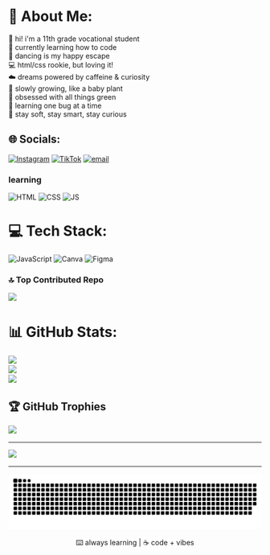 # 💫 About Me:
🌱 hi! i'm a 11th grade vocational student  <br>🌿 currently learning how to code  <br>💃 dancing is my happy escape  <br>💻 html/css rookie, but loving it!  <br>☁️ dreams powered by caffeine & curiosity  <br>🌲 slowly growing, like a baby plant  <br>📗 obsessed with all things green  <br>🧠 learning one bug at a time  <br>🍃 stay soft, stay smart, stay curious


## 🌐 Socials:
[![Instagram](https://img.shields.io/badge/Instagram-%23E4405F.svg?logo=Instagram&logoColor=white)](https://instagram.com/vinpawss) [![TikTok](https://img.shields.io/badge/TikTok-%23000000.svg?logo=TikTok&logoColor=white)](https://tiktok.com/@fujinadasakuya) [![email](https://img.shields.io/badge/Email-D14836?logo=gmail&logoColor=white)](mailto:finokorean@gmail.com) 

### learning 
![HTML](https://img.shields.io/badge/html-E44D26?style=for-the-badge&logo=html5&logoColor=fff)
![CSS](https://img.shields.io/badge/css-1572B6?style=for-the-badge&logo=css3&logoColor=fff)
![JS](https://img.shields.io/badge/javascript-F7DF1E?style=for-the-badge&logo=javascript&logoColor=000)


# 💻 Tech Stack:
![JavaScript](https://img.shields.io/badge/javascript-%23323330.svg?style=for-the-badge&logo=javascript&logoColor=%23F7DF1E) ![Canva](https://img.shields.io/badge/Canva-%2300C4CC.svg?style=for-the-badge&logo=Canva&logoColor=white) ![Figma](https://img.shields.io/badge/figma-%23F24E1E.svg?style=for-the-badge&logo=figma&logoColor=white)

### 🔝 Top Contributed Repo
![](https://github-contributor-stats.vercel.app/api?username=mabelvinn&limit=5&theme=rose&combine_all_yearly_contributions=true)

# 📊 GitHub Stats:
![](https://github-readme-stats.vercel.app/api?username=mabelvinn&theme=transparent&hide_border=true&include_all_commits=false&count_private=false)<br/>
![](https://nirzak-streak-stats.vercel.app/?user=mabelvinn&theme=transparent&hide_border=true)<br/>
![](https://github-readme-stats.vercel.app/api/top-langs/?username=mabelvinn&theme=transparent&hide_border=true&include_all_commits=false&count_private=false&layout=compact)

## 🏆 GitHub Trophies
![](https://github-profile-trophy.vercel.app/?username=mabelvinn&theme=radical&no-frame=true&no-bg=true&margin-w=4)


---
[![](https://visitcount.itsvg.in/api?id=mabelvinn&icon=7&color=10)](https://visitcount.itsvg.in)

<!-- Proudly created with GPRM ( https://gprm.itsvg.in ) -->

---

![snake gif](https://github.com/mabelvinn/mabelvinn/blob/output/github-snake-dark.svg)

<p align="center">
  ⌨️ always learning | ☕ code + vibes 

<!---
mabelvinn/mabelvinn is a ✨ special ✨ repository because its `README.md` (this file) appears on your GitHub profile.
You can click the Preview link to take a look at your changes.
--->
